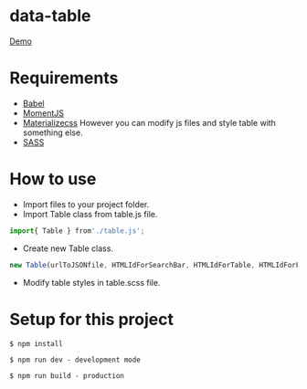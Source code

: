 # data-table

[Demo](https://snwolak.github.io/data-table/dist/)



# Requirements
* [Babel](http://babeljs.io/)
* [MomentJS](http://momentjs.com/)
* [Materializecss](http://materializecss.com/) However you can modify js files and style table with something else.
* [SASS](https://sass-lang.com/)

# How to use
    
* Import files to your project folder.
* Import Table class from table.js file.
     
```js
import{ Table } from'./table.js';
```

* Create new Table class.
        
```js
new Table(urlToJSONfile, HTMLIdForSearchBar, HTMLIdForTable, HTMLIdForFooter).create();
```
* Modify table styles in table.scss file.
# Setup for this project

    $ npm install
 
    $ npm run dev - development mode
 
    $ npm run build - production
